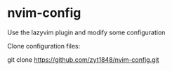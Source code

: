 # nvim-config

Use the lazyvim plugin and modify some configuration

Clone configuration files:

git clone https://github.com/zyt1848/nvim-config.git
